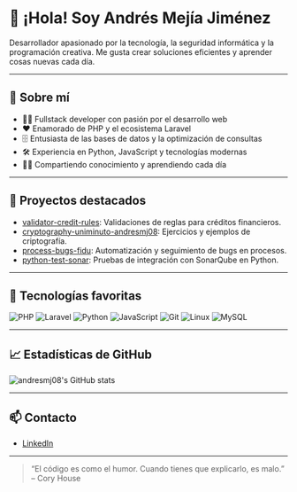 # 👋 ¡Hola! Soy Andrés Mejía Jiménez

Desarrollador apasionado por la tecnología, la seguridad informática y la programación creativa. Me gusta crear soluciones eficientes y aprender cosas nuevas cada día.

---

## 🚀 Sobre mí

- 👨‍💻 Fullstack developer con pasión por el desarrollo web
- ❤️ Enamorado de PHP y el ecosistema Laravel
- 🗄️ Entusiasta de las bases de datos y la optimización de consultas
- 🛠️ Experiencia en Python, JavaScript y tecnologías modernas
- 👨‍🏫 Compartiendo conocimiento y aprendiendo cada día

---

## 📌 Proyectos destacados

- [validator-credit-rules](https://github.com/andresmj08/validator-credit-rules): Validaciones de reglas para créditos financieros.
- [cryptography-uniminuto-andresmj08](https://github.com/andresmj08/cryptography-uniminuto-andresmj08): Ejercicios y ejemplos de criptografía.
- [process-bugs-fidu](https://github.com/andresmj08/process-bugs-fidu): Automatización y seguimiento de bugs en procesos.
- [python-test-sonar](https://github.com/andresmj08/python-test-sonar): Pruebas de integración con SonarQube en Python.

---

## 🧰 Tecnologías favoritas

![PHP](https://img.shields.io/badge/-PHP-777BB4?style=flat&logo=php&logoColor=white)
![Laravel](https://img.shields.io/badge/-Laravel-FF2D20?style=flat&logo=laravel&logoColor=white)
![Python](https://img.shields.io/badge/-Python-3776AB?style=flat&logo=python&logoColor=white)
![JavaScript](https://img.shields.io/badge/-JavaScript-F7DF1E?style=flat&logo=javascript&logoColor=black)
![Git](https://img.shields.io/badge/-Git-F05032?style=flat&logo=git&logoColor=white)
![Linux](https://img.shields.io/badge/-Linux-FCC624?style=flat&logo=linux&logoColor=black)
![MySQL](https://img.shields.io/badge/-MySQL-4479A1?style=flat&logo=mysql&logoColor=white)

---

## 📈 Estadísticas de GitHub

![andresmj08's GitHub stats](https://github-readme-stats.vercel.app/api?username=andresmj08&show_icons=true&theme=radical)

---

## 📫 Contacto

- [LinkedIn](https://linkedin.com/in/andresmj08)

---

> “El código es como el humor. Cuando tienes que explicarlo, es malo.” – Cory House

